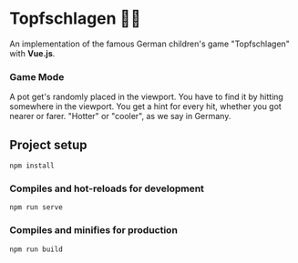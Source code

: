 # Topfschlagen 🥘🥄

An implementation of the famous German children's game "Topfschlagen" with **Vue.js**.

### Game Mode

A pot get's randomly placed in the viewport. You have to find it by hitting somewhere in the viewport. You get a hint for every hit, whether you got nearer or farer. "Hotter" or "cooler", as we say in Germany.



## Project setup

```
npm install
```

### Compiles and hot-reloads for development
```
npm run serve
```

### Compiles and minifies for production
```
npm run build
```
